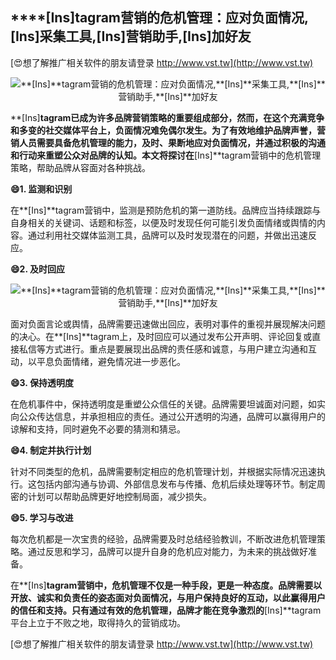 ## ****[Ins]**tagram营销的危机管理：应对负面情况,**[Ins]**采集工具,**[Ins]**营销助手,**[Ins]**加好友**

[😍想了解推广相关软件的朋友请登录 http://www.vst.tw](http://www.vst.tw)

 <center><img src="https://vst.tw/MP4/tuiguang/png/1.png" alt="**[Ins]**tagram营销的危机管理：应对负面情况,**[Ins]**采集工具,**[Ins]**营销助手,**[Ins]**加好友"></center>

**[Ins]**tagram已成为许多品牌营销策略的重要组成部分，然而，在这个充满竞争和多变的社交媒体平台上，负面情况难免偶尔发生。为了有效地维护品牌声誉，营销人员需要具备危机管理的能力，及时、果断地应对负面情况，并通过积极的沟通和行动来重塑公众对品牌的认知。本文将探讨在**[Ins]**tagram营销中的危机管理策略，帮助品牌从容面对各种挑战。

**😄1. 监测和识别**

在**[Ins]**tagram营销中，监测是预防危机的第一道防线。品牌应当持续跟踪与自身相关的关键词、话题和标签，以便及时发现任何可能引发负面情绪或舆情的内容。通过利用社交媒体监测工具，品牌可以及时发现潜在的问题，并做出迅速反应。

**😄2. 及时回应**

 <center><img src="https://vst.tw/MP4/tuiguang/png/2.png" alt="**[Ins]**tagram营销的危机管理：应对负面情况,**[Ins]**采集工具,**[Ins]**营销助手,**[Ins]**加好友"></center>

面对负面言论或舆情，品牌需要迅速做出回应，表明对事件的重视并展现解决问题的决心。在**[Ins]**tagram上，及时回应可以通过发布公开声明、评论回复或直接私信等方式进行。重点是要展现出品牌的责任感和诚意，与用户建立沟通和互动，以平息负面情绪，避免情况进一步恶化。

**😄3. 保持透明度**

在危机事件中，保持透明度是重塑公众信任的关键。品牌需要坦诚面对问题，如实向公众传达信息，并承担相应的责任。通过公开透明的沟通，品牌可以赢得用户的谅解和支持，同时避免不必要的猜测和猜忌。

**😄4. 制定并执行计划**

针对不同类型的危机，品牌需要制定相应的危机管理计划，并根据实际情况迅速执行。这包括内部沟通与协调、外部信息发布与传播、危机后续处理等环节。制定周密的计划可以帮助品牌更好地控制局面，减少损失。

**😄5. 学习与改进**

每次危机都是一次宝贵的经验，品牌需要及时总结经验教训，不断改进危机管理策略。通过反思和学习，品牌可以提升自身的危机应对能力，为未来的挑战做好准备。

在**[Ins]**tagram营销中，危机管理不仅是一种手段，更是一种态度。品牌需要以开放、诚实和负责任的姿态面对负面情况，与用户保持良好的互动，以此赢得用户的信任和支持。只有通过有效的危机管理，品牌才能在竞争激烈的**[Ins]**tagram平台上立于不败之地，取得持久的营销成功。

[😍想了解推广相关软件的朋友请登录 http://www.vst.tw](http://www.vst.tw)



